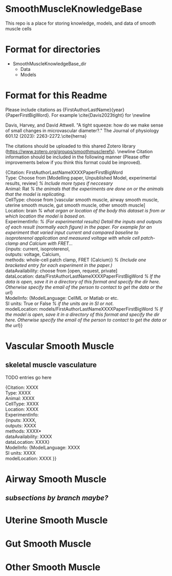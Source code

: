 # SmoothMuscleKnowledgeBase
This repo is a place for storing knowledge, models, and data of smooth muscle cells

# Format for directories

- SmoothMuscleKnowledgeBase_dir
  - Data
  - Models

# Format for this Readme

Please include citations as {FirstAuthorLastName}{year}{PaperFirstBigWord}. For example \cite{Davis2023tight} for \newline

Davis, Harvey, and David Attwell. "A tight squeeze: how do we make sense of small changes in microvascular diameter?." The Journal of physiology 601.12 (2023): 2263-2272.\cite{herna}

The citations should be uploaded to this shared Zotero library (https://www.zotero.org/groups/smoothmusclerefs).
\newline
Citation information should be included in the following manner (Please offer improvements below if you think this format could be improved).


{Citation: FirstAuthorLastNameXXXXPaperFirstBigWord  
Type: Choose from [Modelling paper, Unpublished Model, experimental results, review]  *% Include more types if neccesary*  
Animal: Rat *% the animals that the experiments are done on or the animals that the model is replicating.*  
CellType: choose from [vascular smooth muscle, airway smooth muscle, uterine smooth muscle, gut smooth muscle, other smooth muscle]  
Location: brain *% what organ or location of the body this dataset is from or which location the model is based on.*  
ExperimentInfo: *% (For experimental results) Detail the inputs and outputs of each result (normally each figure) in the paper. For example for an experiment that varied input current and compared baseline to isoproterenol application and measured voltage with whole cell patch-clamp and Calcium with FRET...*  
{inputs: current, isoproterenol,  
 outputs: voltage, Calcium,  
 methods: whole-cell patch clamp, FRET (Calcium)} *% (Include one bracketed entry for each experiment in the paper.)*   
 dataAvailability: choose from [open, request, private]  
 dataLocation: data/FirstAuthorLastNameXXXXPaperFirstBigWord *% If the data is open, save it in a directory of this format and specify the dir here. Otherwise specify the email of the person to contact to get the data or the url*}  
ModelInfo: 
{ModelLanguage: CellML or Matlab or etc.  
 SI units: True or False *% if the units are in SI or not*.  
 modelLocation: models/FirstAuthorLastNameXXXXPaperFirstBigWord *% If the model is open, save it in a directory of this format and specify the dir here. Otherwise specify the email of the person to contact to get the data or the url*}}  

# Vascular Smooth Muscle

## skeletal muscle vasculature

TODO entries go here

{Citation: XXXX  
Type: XXXX  
Animal: XXXX  
CellType: XXXX  
Location: XXXX    
ExperimentInfo:   
{inputs: XXXX,  
 outputs: XXXX  
 methods: XXXX*   
 dataAvailability: XXXX  
 dataLocation: XXXX}  
ModelInfo: 
{ModelLanguage: XXXX  
 SI units: XXXX  
 modelLocation: XXXX }}  

## 

# Airway Smooth Muscle

## *subsections by branch maybe?*

# Uterine Smooth Muscle

# Gut Smooth Muscle

# Other Smooth Muscle



 






